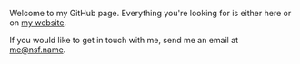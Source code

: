 Welcome to my GitHub page. Everything you're looking for is either here or on [my website](https://nsf.name). 

If you would like to get in touch with me, send me an email at [me@nsf.name](malito:me@nsf.name).
